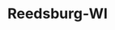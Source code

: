 ---
title: Reedsburg-WI
slug: reedsburg-wi
f_state:
- cms/state/wisconsin.md
f_locations:
- cms/payday-loan/advance-america-2569.md
- cms/payday-loan/check-advance-10324.md
- cms/payday-loan/check-advance-10351.md
- cms/payday-loan/speedy-loan-26822.md
- cms/payday-loan/speedy-loan-26829.md
- cms/payday-loan/speedy-loan-26830.md
updated-on: '2024-05-30T13:41:28.615Z'
created-on: '2024-05-30T13:41:28.615Z'
published-on: '2024-05-30T13:54:32.469Z'
f_city: Reedsburg
layout: '[city].html'
tags: city
---